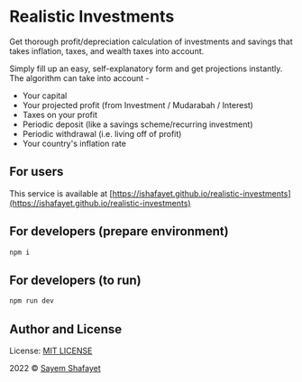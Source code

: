 # Realistic Investments

Get thorough profit/depreciation calculation of investments and savings that takes inflation, taxes, and wealth taxes into account.

<p>
  Simply fill up an easy, self-explanatory form and get projections instantly. The algorithm can take into account -
</p>
<ul>
  <li>Your capital</li>
  <li>Your projected profit (from Investment / Mudarabah / Interest)</li>
  <li>Taxes on your profit</li>
  <li>Periodic deposit (like a savings scheme/recurring investment)</li>
  <li>Periodic withdrawal (i.e. living off of profit)</li>
  <li>Your country's inflation rate</li>
</ul>

## For users

This service is available at [https://ishafayet.github.io/realistic-investments](https://ishafayet.github.io/realistic-investments)

## For developers (prepare environment)

```bash
npm i
```

## For developers (to run)

```bash
npm run dev
```

## Author and License

License: [MIT LICENSE](LICENSE)

2022 © [Sayem Shafayet](https://ishafayet.me)
